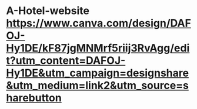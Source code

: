 # A-Hotel-website <https://www.canva.com/design/DAFOJ-Hy1DE/kF87jgMNMrf5riij3RvAgg/edit?utm_content=DAFOJ-Hy1DE&utm_campaign=designshare&utm_medium=link2&utm_source=sharebutton>
